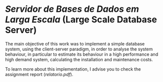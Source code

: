 # *Servidor de Bases de Dados em Larga Escala* (Large Scale Database Server)

The main objective of this work was to implement a simple database system, using the client-server paradigm, in order to analyse the system behaviour, in particular to estimate its behaviour in a high performance and high demand system, calculating the installation and maintenance costs.

To learn more about this implementation, I advise you to check the assignment report (*relatorio.pdf*).
